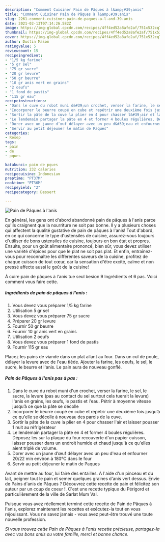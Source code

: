 ```yaml
---
description: "Comment Cuisiner Pain de Pâques à l&amp;#39;anis"
title: "Comment Cuisiner Pain de Pâques à l&amp;#39;anis"
slug: 2261-comment-cuisiner-pain-de-paques-a-l-and-39-anis
date: 2021-02-13T07:14:26.582Z
image: https://img-global.cpcdn.com/recipes/4ff4ed52a8afe2af/751x532cq70/pain-de-paques-a-lanis-photo-principale-de-la-recette.jpg
thumbnail: https://img-global.cpcdn.com/recipes/4ff4ed52a8afe2af/751x532cq70/pain-de-paques-a-lanis-photo-principale-de-la-recette.jpg
cover: https://img-global.cpcdn.com/recipes/4ff4ed52a8afe2af/751x532cq70/pain-de-paques-a-lanis-photo-principale-de-la-recette.jpg
author: Dustin Mason
ratingvalue: 5
reviewcount: 15
recipeingredient:
- "1/5 kg farine"
- "5 gr sel"
- "75 gr sucre"
- "20 gr levure"
- "50 gr beurre"
- "10 gr anis vert en grains"
- "2 oeufs"
- "1 fond de pastis"
- "115 gr eau"
recipeinstructions:
- "Dans le cuve du robot muni d&#39;un crochet, verser la farine, le sel, le sucre, la levure (pas au contact du sel surtout cela tuerait la levure) l&#39;anis en grains, les œufs, le pastis et l&#39;eau. Pétrir à moyenne vitesse jusqu’à ce que la pâte se décolle"
- "Incorporer le beurre coupé en cube et repétrir une deuxième fois jusqu’à ce qu&#39;elle se décolle à nouveau des parois de la cuve."
- "Sortir la pâte de la cuve la plier en 4 pour chasser l&#39;air et laisser pousser 1 nuit au réfrigérateur"
- "Le lendemain partager la pâte en 4 et former 4 boules régulières. Déposez les sur la plaque du four recouverte d&#39;un papier cuisson, laisser pousser dans un endroit humide et chaud jusqu&#39;à ce qu&#39;elles aient triplé de volume."
- "Dorer avec un jaune d’œuf délayer avec un peu d&#39;eau et enfourner 20/22 min environ à 180°C dans le four"
- "Servir au petit déjeuner le matin de Paques"
categories:
- Resep
tags:
- pain
- de
- pques

katakunci: pain de pques 
nutrition: 232 calories
recipecuisine: Indonesian
preptime: "PT37M"
cooktime: "PT36M"
recipeyield: "2"
recipecategory: Dessert

---
```



![Pain de Pâques à l&#39;anis](https://img-global.cpcdn.com/recipes/4ff4ed52a8afe2af/751x532cq70/pain-de-paques-a-lanis-photo-principale-de-la-recette.jpg)

En général, les gens ont d'abord abandonné pain de pâques à l&#39;anis parce qu'ils craignent que la nourriture ne soit pas bonne. Il y a plusieurs choses qui affectent la qualité gustative de pain de pâques à l&#39;anis! Tout d'abord, en ce qui concerne le type d'ustensiles de cuisine, assurez-vous toujours d'utiliser de bons ustensiles de cuisine, toujours en bon état et propres. Ensuite, pour un goût alimentaire prononcé, bien sûr, vous devez utiliser une variété d'épices pour que le plat ne soit pas plat. Et enfin, entraînez-vous pour reconnaître les différentes saveurs de la cuisine, profitez de chaque cuisson de tout cœur, car la sensation d'être excité, calme et non pressé affecte aussi le goût de la cuisine!

<!--inarticleads1-->

À cuire pain de pâques à l&#39;anis tue seul besion 9 Ingrédients et 6 pas. Voici comment vous faire cette.

##### Ingrédients de pain de pâques à l&#39;anis :

1. Vous devez vous préparer 1/5 kg farine
1. Utilisation 5 gr sel
1. Vous devez vous préparer 75 gr sucre
1. Préparer 20 gr levure
1. Fournir 50 gr beurre
1. Fournir 10 gr anis vert en grains
1. Utilisation 2 oeufs
1. Vous devez vous préparer 1 fond de pastis
1. Fournir 115 gr eau


Placez les pains de viande dans un plat allant au four. Dans un cul de poule, délayer la levure avec de l&#39;eau tiède. Ajouter la farine, les oeufs, le sel, le sucre, le beurre et l&#39;anis. Le pain aura de nouveau gonflé. 

<!--inarticleads2-->

##### Pain de Pâques à l&#39;anis pas à pas :

1. Dans le cuve du robot muni d&#39;un crochet, verser la farine, le sel, le sucre, la levure (pas au contact du sel surtout cela tuerait la levure) l&#39;anis en grains, les œufs, le pastis et l&#39;eau. Pétrir à moyenne vitesse jusqu’à ce que la pâte se décolle
1. Incorporer le beurre coupé en cube et repétrir une deuxième fois jusqu’à ce qu&#39;elle se décolle à nouveau des parois de la cuve.
1. Sortir la pâte de la cuve la plier en 4 pour chasser l&#39;air et laisser pousser 1 nuit au réfrigérateur
1. Le lendemain partager la pâte en 4 et former 4 boules régulières. Déposez les sur la plaque du four recouverte d&#39;un papier cuisson, laisser pousser dans un endroit humide et chaud jusqu&#39;à ce qu&#39;elles aient triplé de volume.
1. Dorer avec un jaune d’œuf délayer avec un peu d&#39;eau et enfourner 20/22 min environ à 180°C dans le four
1. Servir au petit déjeuner le matin de Paques


Avant de mettre au four, lui faire des entailles. A l&#39;aide d&#39;un pinceau et du lait, peigner tout le pain et semer quelques graines d&#39;anis vert dessus. Envie de Pains d&#39;anis de Pâques ? Découvrez cette recette de pain et félicitez son auteur par un coup de coeur !. C&#39;est une recette typique du Périgord et particulièrement de la ville de Sarlat Mum Val. 

<!--inarticleads1-->

<p>
Puisque vous avez réellement terminé cette recette de Pain de Pâques à l&#39;anis, explorez maintenant les recettes et exécutez-la tout en vous réjouissant. Vous ne savez jamais - vous avez peut-être trouvé une toute nouvelle profession.
</p>

<p>
<i>Si vous trouvez cette Pain de Pâques à l&#39;anis recette précieuse, partagez-la avec vos bons amis ou votre famille, merci et bonne chance.</i>
</p>
